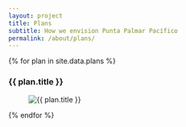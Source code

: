```yaml
---
layout: project
title: Plans
subtitle: How we envision Punta Palmar Pacífico
permalink: /about/plans/
---
```

<div class="">
	<div class="row isotope-wrap gallery-wrap magnific-wrap">
		{% for plan in site.data.plans %}
			<div class="col-xs-12 mix office">
				<h3>{{ plan.title }}</h3>
				<figure class="figure">
					<img src="{{ site.url}}/images/plans/{{ plan.image }}" alt="{{ plan.title }}">
					<div class="mask mask-dark">
						<nav>
							<a image="icon icon-inverse icon-size-3 icon-theme icon-rounded magnific" href="{{ site.url}}/images/plans/{{ plan.image }}" title="{{ plan.title }}">
								<i class="fa fa-search"></i>
							</a>
						</nav>
					</div>
				</figure>
			</div>
		{% endfor %}
	</div>
</div>
